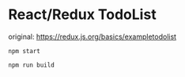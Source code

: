 # React/Redux TodoList

original: https://redux.js.org/basics/exampletodolist

`npm start`

`npm run build`


